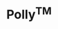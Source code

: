 ---
layout: post
title: "Polly<sup>TM</sup>"
description: "End to end Metabolomic target identification platform"
thumb_image: "polly-case-study/polly-hero-image01.png"
tags: [UX]

partials:
  
  - name    : section-image-full-width
    image   : polly-case-study/polly-hero-image.png
    alt     : full-width-image

  - name    : section-content
    columns :
        - column      : col-md-8 col-sm-12
          heading     : Overview
          description : |
            Did you know? It takes 10-15 years for a new drug to come to the market and it costs almost a billion dollar. Elucidata at its core is trying to reduce the time to find the target for a drug and thus reduce the cost. <br><br>Polly<sup>TM</sup> is a one-stop solution for finding insights from metabolomics experiments. The traditional way of analyzing metabolomic dataset is lengthy and broken. An expert with 3-5 years of experience takes a week to analyze a dataset acquired from an experiment.
          website     : https://polly.elucidata.io/
  
  - name    : section-content
    class   : bg_gray    
    nest    :
      parent              : 
        - column          : col-md-6 col-sm-12
          child           : 
            - column      : col-md-8 col-sm-12
              heading     : Goal
              description : |
                To design an MVP for end to end metabolomic data analysis.

            - column      : col-md-4 col-sm-12
              description : 

        - column          : col-md-6 col-sm-12
          child           : 
            - column      : col-md-5
              subheading  : My role
              description : 
                User Research <br>Visual Design <br>User Testing 

            - column      : col-md-7
              subheading  : Team
              description : | 
                <a href="https://www.linkedin.com/in/ananya-mukherjee-2a42a631/" target="_blank">Ananya Mukherjee</a>( Design Mentor ) <br><a href="https://www.linkedin.com/in/amanparnami/" target="_blank">Aman Parnami</a>( Design Mentor )

            - column      : col-md-5
              subheading  : Tools
              description : 
                Sketch <br> Invision

            - column      : col-md-7
              subheading  : Duration
              description : 
                8 Months

            - column      : col-md-5
              subheading  : Industry
              description : 
                BioTech

  - name    : section-content
    columns :
        - column      : col-md-8 col-sm-12
          heading     : Uh oh!
          description : |
            This project is under NDA( non-disclosure agreement ), due to which I can't share all the details in the public domain. However, if you are a recruiter or someone who wants to learn more about my work on this project, please write an email to me at <a href="mailto:niranjangupta.jun3@gmail.com?subject=Need full access of Dentistry.ai" class="">niranjangupta.jun3@gmail.com</a>.
---